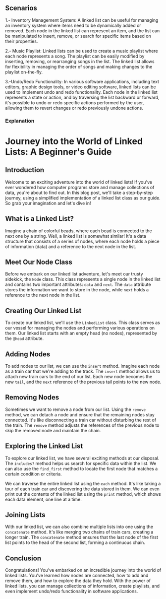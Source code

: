## Scenarios

1.- Inventory Management System: A linked list can be useful for managing an inventory system where items need to be dynamically added or removed. Each node in the linked list can represent an item, and the list can be manipulated to insert, remove, or search for specific items based on their properties.

2.- Music Playlist: Linked lists can be used to create a music playlist where each node represents a song. The playlist can be easily modified by inserting, removing, or rearranging songs in the list. The linked list allows for flexibility in managing the order of songs and making changes to the playlist on-the-fly.

3.-Undo/Redo Functionality: In various software applications, including text editors, graphic design tools, or video editing software, linked lists can be used to implement undo and redo functionality. Each node in the linked list represents a state or action, and by traversing the list backward or forward, it's possible to undo or redo specific actions performed by the user, allowing them to revert changes or redo previously undone actions.

### Explanation

# Journey into the World of Linked Lists: A Beginner's Guide

## Introduction

Welcome to an exciting adventure into the world of linked lists! If you've ever wondered how computer programs store and manage collections of data, you're about to find out. In this blog post, we'll take a step-by-step journey, using a simplified implementation of a linked list class as our guide. So grab your imagination and let's dive in!

## What is a Linked List?

Imagine a chain of colorful beads, where each bead is connected to the next one by a string. Well, a linked list is somewhat similar! It's a data structure that consists of a series of nodes, where each node holds a piece of information (data) and a reference to the next node in the list.

## Meet Our Node Class

Before we embark on our linked list adventure, let's meet our trusty sidekick, the `Node` class. This class represents a single node in the linked list and contains two important attributes: `data` and `next`. The `data` attribute stores the information we want to store in the node, while `next` holds a reference to the next node in the list.

## Creating Our Linked List

To create our linked list, we'll use the `LinkedList` class. This class serves as our vessel for managing the nodes and performing various operations on them. Our linked list starts with an empty head (no nodes), represented by the `@head` attribute.

## Adding Nodes

To add nodes to our list, we can use the `insert` method. Imagine each node as a train car that we're adding to the track. The `insert` method allows us to attach new train cars to the end of our list. Each new node becomes the new `tail`, and the `next` reference of the previous tail points to the new node.

## Removing Nodes

Sometimes we want to remove a node from our list. Using the `remove` method, we can detach a node and ensure that the remaining nodes stay connected. It's like disconnecting a train car without disturbing the rest of the train. The `remove` method adjusts the references of the previous node to skip the removed node and maintain the chain.

## Exploring the Linked List

To explore our linked list, we have several exciting methods at our disposal. The `includes?` method helps us search for specific data within the list. We can also use the `find_first` method to locate the first node that matches a certain condition or criteria.

We can traverse the entire linked list using the `each` method. It's like taking a tour of each train car and discovering the data stored in them. We can even print out the contents of the linked list using the `print` method, which shows each data element, one line at a time.

## Joining Lists

With our linked list, we can also combine multiple lists into one using the `concatenate` method. It's like merging two chains of train cars, creating a longer train. The `concatenate` method ensures that the last node of the first list points to the head of the second list, forming a continuous chain.

## Conclusion

Congratulations! You've embarked on an incredible journey into the world of linked lists. You've learned how nodes are connected, how to add and remove them, and how to explore the data they hold. With the power of linked lists, you can manage collections of information, create playlists, and even implement undo/redo functionality in software applications.

